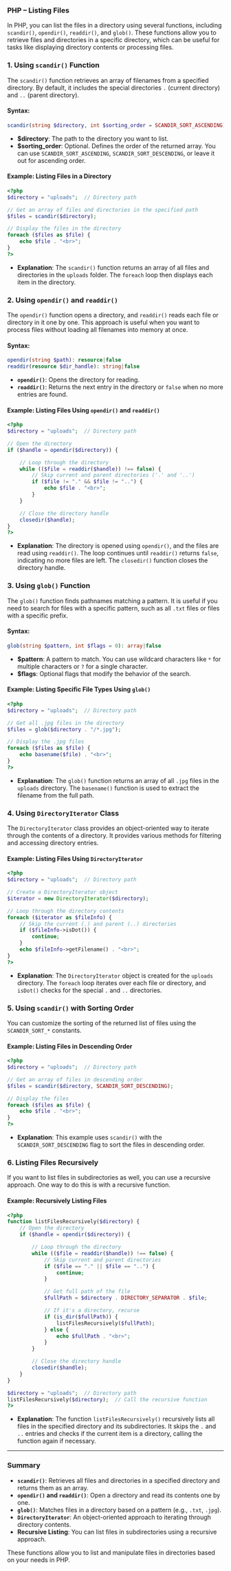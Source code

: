 ### PHP – Listing Files

In PHP, you can list the files in a directory using several functions, including `scandir()`, `opendir()`, `readdir()`, and `glob()`. These functions allow you to retrieve files and directories in a specific directory, which can be useful for tasks like displaying directory contents or processing files.

### 1. **Using `scandir()` Function**

The `scandir()` function retrieves an array of filenames from a specified directory. By default, it includes the special directories `.` (current directory) and `..` (parent directory).

#### Syntax:
```php
scandir(string $directory, int $sorting_order = SCANDIR_SORT_ASCENDING): array|false
```
- **$directory**: The path to the directory you want to list.
- **$sorting_order**: Optional. Defines the order of the returned array. You can use `SCANDIR_SORT_ASCENDING`, `SCANDIR_SORT_DESCENDING`, or leave it out for ascending order.

#### Example: Listing Files in a Directory

```php
<?php
$directory = "uploads";  // Directory path

// Get an array of files and directories in the specified path
$files = scandir($directory);

// Display the files in the directory
foreach ($files as $file) {
    echo $file . "<br>";
}
?>
```
- **Explanation**: The `scandir()` function returns an array of all files and directories in the `uploads` folder. The `foreach` loop then displays each item in the directory.

### 2. **Using `opendir()` and `readdir()`**

The `opendir()` function opens a directory, and `readdir()` reads each file or directory in it one by one. This approach is useful when you want to process files without loading all filenames into memory at once.

#### Syntax:
```php
opendir(string $path): resource|false
readdir(resource $dir_handle): string|false
```
- **`opendir()`**: Opens the directory for reading.
- **`readdir()`**: Returns the next entry in the directory or `false` when no more entries are found.

#### Example: Listing Files Using `opendir()` and `readdir()`

```php
<?php
$directory = "uploads";  // Directory path

// Open the directory
if ($handle = opendir($directory)) {

    // Loop through the directory
    while (($file = readdir($handle)) !== false) {
        // Skip current and parent directories ('.' and '..')
        if ($file != "." && $file != "..") {
            echo $file . "<br>";
        }
    }

    // Close the directory handle
    closedir($handle);
}
?>
```
- **Explanation**: The directory is opened using `opendir()`, and the files are read using `readdir()`. The loop continues until `readdir()` returns `false`, indicating no more files are left. The `closedir()` function closes the directory handle.

### 3. **Using `glob()` Function**

The `glob()` function finds pathnames matching a pattern. It is useful if you need to search for files with a specific pattern, such as all `.txt` files or files with a specific prefix.

#### Syntax:
```php
glob(string $pattern, int $flags = 0): array|false
```
- **$pattern**: A pattern to match. You can use wildcard characters like `*` for multiple characters or `?` for a single character.
- **$flags**: Optional flags that modify the behavior of the search.

#### Example: Listing Specific File Types Using `glob()`

```php
<?php
$directory = "uploads";  // Directory path

// Get all .jpg files in the directory
$files = glob($directory . "/*.jpg");

// Display the .jpg files
foreach ($files as $file) {
    echo basename($file) . "<br>";
}
?>
```
- **Explanation**: The `glob()` function returns an array of all `.jpg` files in the `uploads` directory. The `basename()` function is used to extract the filename from the full path.

### 4. **Using `DirectoryIterator` Class**

The `DirectoryIterator` class provides an object-oriented way to iterate through the contents of a directory. It provides various methods for filtering and accessing directory entries.

#### Example: Listing Files Using `DirectoryIterator`

```php
<?php
$directory = "uploads";  // Directory path

// Create a DirectoryIterator object
$iterator = new DirectoryIterator($directory);

// Loop through the directory contents
foreach ($iterator as $fileInfo) {
    // Skip the current (.) and parent (..) directories
    if ($fileInfo->isDot()) {
        continue;
    }
    echo $fileInfo->getFilename() . "<br>";
}
?>
```
- **Explanation**: The `DirectoryIterator` object is created for the `uploads` directory. The `foreach` loop iterates over each file or directory, and `isDot()` checks for the special `.` and `..` directories.

### 5. **Using `scandir()` with Sorting Order**

You can customize the sorting of the returned list of files using the `SCANDIR_SORT_*` constants.

#### Example: Listing Files in Descending Order

```php
<?php
$directory = "uploads";  // Directory path

// Get an array of files in descending order
$files = scandir($directory, SCANDIR_SORT_DESCENDING);

// Display the files
foreach ($files as $file) {
    echo $file . "<br>";
}
?>
```
- **Explanation**: This example uses `scandir()` with the `SCANDIR_SORT_DESCENDING` flag to sort the files in descending order.

### 6. **Listing Files Recursively**

If you want to list files in subdirectories as well, you can use a recursive approach. One way to do this is with a recursive function.

#### Example: Recursively Listing Files

```php
<?php
function listFilesRecursively($directory) {
    // Open the directory
    if ($handle = opendir($directory)) {

        // Loop through the directory
        while (($file = readdir($handle)) !== false) {
            // Skip current and parent directories
            if ($file == "." || $file == "..") {
                continue;
            }

            // Get full path of the file
            $fullPath = $directory . DIRECTORY_SEPARATOR . $file;

            // If it's a directory, recurse
            if (is_dir($fullPath)) {
                listFilesRecursively($fullPath);
            } else {
                echo $fullPath . "<br>";
            }
        }

        // Close the directory handle
        closedir($handle);
    }
}

$directory = "uploads";  // Directory path
listFilesRecursively($directory);  // Call the recursive function
?>
```
- **Explanation**: The function `listFilesRecursively()` recursively lists all files in the specified directory and its subdirectories. It skips the `.` and `..` entries and checks if the current item is a directory, calling the function again if necessary.

---

### Summary

- **`scandir()`**: Retrieves all files and directories in a specified directory and returns them as an array.
- **`opendir()` and `readdir()`**: Open a directory and read its contents one by one.
- **`glob()`**: Matches files in a directory based on a pattern (e.g., `.txt`, `.jpg`).
- **`DirectoryIterator`**: An object-oriented approach to iterating through directory contents.
- **Recursive Listing**: You can list files in subdirectories using a recursive approach.

These functions allow you to list and manipulate files in directories based on your needs in PHP.
